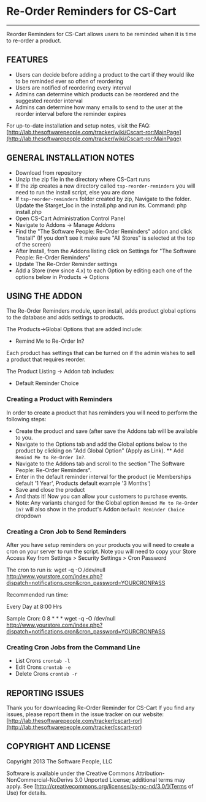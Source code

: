 # Re-Order Reminders for CS-Cart
-------
Reorder Reminders for CS-Cart allows users to be reminded when it is time to re-order a product.

## FEATURES

* Users can decide before adding a product to the cart if they would like to be reminded ever so often of reordering
* Users are notified of reordering every interval
* Admins can determine which products can be reordered and the suggested reorder interval
* Admins can determine how many emails to send to the user at the reorder interval before the reminder expires

For up-to-date installation and setup notes, visit the FAQ:
[http://lab.thesoftwarepeople.com/tracker/wiki/Cscart-ror:MainPage](http://lab.thesoftwarepeople.com/tracker/wiki/Cscart-ror:MainPage)


## GENERAL INSTALLATION NOTES

* Download from repository
* Unzip the zip file in the directory where CS-Cart runs
* If the zip creates a new directory called `tsp-reorder-reminders` you will need to run the install script, else you are done
* If `tsp-reorder-reminders` folder created by zip, Navigate to the folder. Update the $target_loc in the install.php and run its. Command: php install.php
* Open CS-Cart Administration Control Panel
* Navigate to Addons -> Manage Addons
* Find the "The Software People: Re-Order Reminders" addon and click "Install" (If you don't see it make sure "All Stores" is selected at the top of the screen)
* After Install, from the Addons listing click on Settings for "The Software People: Re-Order Reminders"
* Update The Re-Order Reminder settings
* Add a Store (new since 4.x) to each Option by editing each one of the options below in Products -> Options

## USING THE ADDON

The Re-Order Reminders module, upon install, adds product global options to the database and adds settings to products.

The Products->Global Options that are added include:

* Remind Me to Re-Order In?

Each product has settings that can be turned on if the admin wishes to sell a product that requires reorder. 

The Product Listing -> Addon tab includes:

* Default Reminder Choice

### Creating a Product with Reminders

In order to create a product that has reminders you will need to perform the following steps:

* Create the product and save (after save the Addons tab will be available to you.
* Navigate to the Options tab and add the Global options below to the product by clicking on "Add Global Option"  (Apply as Link).
** Add `Remind Me to Re-Order In?`.
* Navigate to the Addons tab and scroll to the section "The Software People: Re-Order Reminders".
* Enter in the default reminder interval for the product (ie Memberships default '1 Year', Products default example '3 Months')
* Save and close the product
* And thats it! Now you can allow your customers to purchase events.
* Note: Any variants changed for the Global option `Remind Me to Re-Order In?` will also show in the product's Addon `Default Reminder Choice` dropdown

### Creating a Cron Job to Send Reminders

After you have setup reminders on your products you will need to create a cron on your server to run the script.
Note you will need to copy your Store Access Key from Settings > Security Settings > Cron Password

The cron to run is:
  wget -q -O /dev/null http://www.yourstore.com/index.php?dispatch=notifications.cron&cron_password=YOURCRONPASS
  
Recommended run time:

  Every Day at 8:00 Hrs

Sample Cron:
  0 8 * * * wget -q -O /dev/null http://www.yourstore.com/index.php?dispatch=notifications.cron&cron_password=YOURCRONPASS

### Creating Cron Jobs from the Command Line
* List Crons `crontab -l`
* Edit Crons `crontab -e`
* Delete Crons `crontab -r`

## REPORTING ISSUES

Thank you for downloading Re-Order Reminder for CS-Cart
If you find any issues, please report them in the issue tracker on our website:
[http://lab.thesoftwarepeople.com/tracker/cscart-ror](http://lab.thesoftwarepeople.com/tracker/cscart-ror)

## COPYRIGHT AND LICENSE

Copyright 2013 The Software People, LLC

Software is available under the Creative Commons Attribution-NonCommercial-NoDerivs 3.0 Unported License; additional terms may apply. See [http://creativecommons.org/licenses/by-nc-nd/3.0/](Terms of Use) for details.